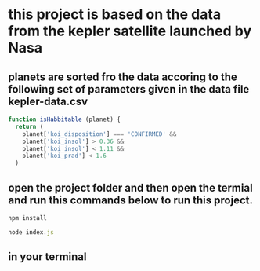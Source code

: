 # this project is based on the data from the kepler satellite launched by Nasa 

## planets are sorted fro the data accoring to the following set of parameters given in the data file kepler-data.csv


``` javascript
function isHabbitable (planet) {
  return (
    planet['koi_disposition'] === 'CONFIRMED' &&
    planet['koi_insol'] > 0.36 &&
    planet['koi_insol'] < 1.11 &&
    planet['koi_prad'] < 1.6
  )
```


## open the project folder and then  open the termial and run this commands below to run this project. 

``` javascript
npm install 

node index.js

```

## in your terminal